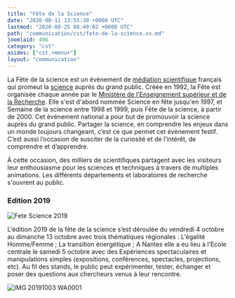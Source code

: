 ```yaml
---
title: "Fête de la Science"
date: "2020-08-11 13:55:30 +0000 UTC"
lastmod: "2020-08-25 08:49:02 +0000 UTC"
path: "communication/cst/fete-de-la-science.xx.md"
joomlaid: 496
category: "cst"
asides: ["cst.+menu+"]
layout: "communication"
---
```

La Fête de la science est un évènement de [médiation scientifique](https://fr.wikipedia.org/wiki/M%!C(MISSING)3%!A(MISSING)9diation_scientifique) français qui promeut la [science](https://fr.wikipedia.org/wiki/Science) auprès du grand public. Créée en 1992, la Fête est organisée chaque année par le [Ministère de l'Enseignement supérieur et de la Recherche](https://fr.wikipedia.org/wiki/Minist%!C(MISSING)3%!A(MISSING)8re_de_l%!E(MISSING)nseignement_sup%!C(MISSING)3%!A(MISSING)9rieur_et_de_la_Recherche). Elle s'est d'abord nommée Science en fête jusqu'en 1997, et Semaine de la science entre 1998 et 1999, puis Fête de la science, à partir de 2000. Cet événement national a pour but de promouvoir la science auprès du grand public. Partager la science, en comprendre les enjeux dans un monde toujours changeant, c’est ce que permet cet évènement festif. C’est aussi l’occasion de susciter de la curiosité et de l’intérêt, de comprendre et d’apprendre.

À cette occasion, des milliers de scientifiques partagent avec les visiteurs leur enthousiasme pour les sciences et techniques à travers de multiples animations. Les différents départements et laboratoires de recherche s'ouvrent au public.

### Edition 2019

![Fete Science 2019](images/Fete_Science-2019.jpg)

L'édition 2019 de la fête de la science s’est déroulée du vendredi 4 octobre au dimanche 13 octobre avec trois thématiques régionales : L'égalité Homme/Femme ; La transition énergétique ; A Nantes elle a eu lieu à l’Ecole centrale le samedi 5 octobre avec des Expériences spectaculaires et manipulations simples (expositions, conférences, spectacles, projections, etc). Au fil des stands, le public peut expérimenter, tester, échanger et poser des questions aux chercheurs venus à leur rencontre. 

![IMG 20191003 WA0001](images/IMG-20191003-WA0001.jpg)
